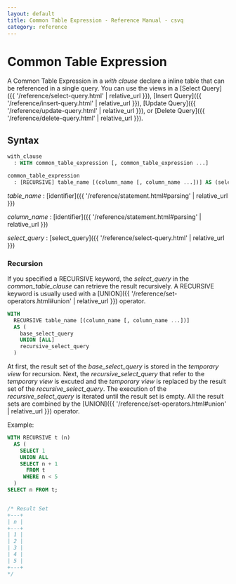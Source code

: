 ```yaml
---
layout: default
title: Common Table Expression - Reference Manual - csvq
category: reference
---
```


# Common Table Expression

A Common Table Expression in a _with clause_ declare a inline table that can be referenced in a single query.
You can use the views in a [Select Query]({{ '/reference/select-query.html' | relative_url }}), [Insert Query]({{ '/reference/insert-query.html' | relative_url }}), [Update Query]({{ '/reference/update-query.html' | relative_url }}), or [Delete Query]({{ '/reference/delete-query.html' | relative_url }}).

## Syntax

```sql
with_clause
  : WITH common_table_expression [, common_table_expression ...]

common_table_expression
  : [RECURSIVE] table_name [(column_name [, column_name ...])] AS (select_query)
```

_table_name_
: [identifier]({{ '/reference/statement.html#parsing' | relative_url }})

_column_name_
: [identifier]({{ '/reference/statement.html#parsing' | relative_url }})

_select_query_
: [select_query]({{ '/reference/select-query.html' | relative_url }})

### Recursion

If you specified a RECURSIVE keyword, the _select_query_ in the _common_table_clause_ can retrieve the result recursively.
A RECURSIVE keyword is usually used with a [UNION]({{ '/reference/set-operators.html#union' | relative_url }}) operator.

```sql
WITH
  RECURSIVE table_name [(column_name [, column_name ...])]
  AS (
    base_select_query
    UNION [ALL]
    recursive_select_query
  )
```

At first, the result set of the _base_select_query_ is stored in the _temporary view_ for recursion.
Next, the _recursive_select_query_ that refer to the _temporary view_ is excuted and the _temporary view_ is replaced by the result set of the _recursive_select_query_.
The execution of the _recursive_select_query_ is iterated until the result set is empty.
All the result sets are combined by the [UNION]({{ '/reference/set-operators.html#union' | relative_url }}) operator.

Example:
```sql
WITH RECURSIVE t (n)
  AS (
    SELECT 1
    UNION ALL
    SELECT n + 1
      FROM t
     WHERE n < 5
  )
SELECT n FROM t;


/* Result Set
+---+
| n |
+---+
| 1 |
| 2 |
| 3 |
| 4 |
| 5 |
+---+
*/
```
